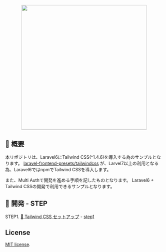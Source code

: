 <p align="center">
    <img src="https://res.cloudinary.com/dtfbvvkyp/image/upload/v1566331377/laravel-logolockup-cmyk-red.svg" width="400">
</p>

## 📝 概要

本リポジトリは、Laravel6にTailwind CSS(^1.4.6)を導入する為のサンプルとなります。
[laravel-frontend-presets/tailwindcss](https://github.com/laravel-frontend-presets/tailwindcss) が、Larvel7以上の利用となる為、Laravel6ではnpmでTailwind CSSを導入します。

また、Multi Authで開発を進める手順を記したものとなります。
Laravel6 + Tailwind CSSの開発で利用できるサンプルとなります。

## 📝 開発 - STEP

STEP1. [📝 Tailwind CSS セットアップ](https://github.com/ynaka6/laravel6-tailwindcss-sample/blob/master/docs/step1/readme.md)  - [step1](https://github.com/ynaka6/laravel6-tailwindcss-sample/tree/step1)


## License
[MIT license](https://opensource.org/licenses/MIT).
